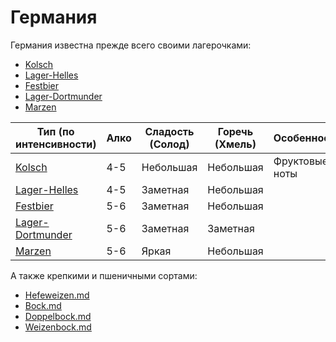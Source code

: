 # Германия

Германия известна прежде всего своими лагерочками:

- [Kolsch](/05-Kolsch.md)
- [Lager-Helles](/02-Lager-Helles.md)
- [Festbier](/06-Festbier.md)
- [Lager-Dortmunder](/04-Lager-Dortmunder-Export.md)
- [Marzen](/07-Marzen.md)

| Тип (по интенсивности)                         | Алко | Сладость (Солод) | Горечь (Хмель) | Особенности    |
|------------------------------------------------|------|------------------|----------------|----------------|
| [Kolsch](/05-Kolsch.md)                            | 4-5  | Небольшая        | Небольшая      | Фруктовые ноты |
| [Lager-Helles](/02-Lager-Helles.md)                | 4-5  | Заметная         | Небольшая      |                |
| [Festbier](/06-Festbier.md)                        | 5-6  | Заметная         | Небольшая      |                |
| [Lager-Dortmunder](/04-Lager-Dortmunder-Export.md) | 5-6  | Заметная         | Заметная       |                |
| [Marzen](/07-Marzen.md)                            | 5-6  | Яркая            | Небольшая      |                |


А также крепкими и пшеничными сортами:

- [Hefeweizen.md](02-Пшенички/Hefeweizen.md)
- [Bock.md](04-Крепыши/Bock.md)
- [Doppelbock.md](04-Крепыши/Doppelbock.md)
- [Weizenbock.md](04-Крепыши/Weizenbock.md)